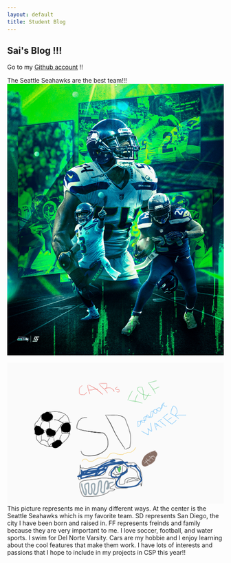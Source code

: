 ```yaml
---
layout: default
title: Student Blog
---
```


<!--  -->
## Sai's Blog !!!

Go to my [Github account](https://github.com/saiseahawks) !!

The Seattle Seahawks are the best team!!!
![Alt text](<seahawks cool.jpeg>)

![Alt text](<Screenshot 2023-08-17 at 10.22.20 AM.png>)
This picture represents me in many different ways. At the center is the Seattle Seahawks which is my favorite team. SD represents San Diego, the city I have been born and raised in. FF represents freinds and family because they are very important to me. I love soccer, football, and water sports. I swim for Del Norte Varsity. Cars are my hobbie and I enjoy learning about the cool features that make them work. I have lots of interests and passions that I hope to include in my projects in CSP this year!!

